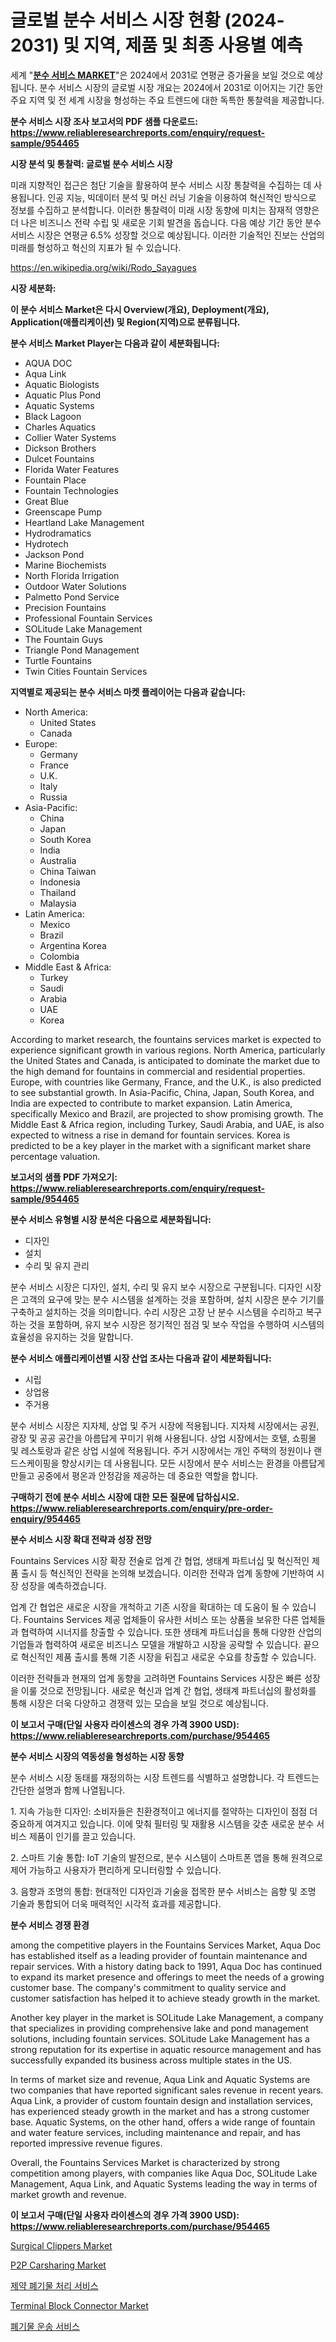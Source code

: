 <p><h1>글로벌 분수 서비스 시장 현황 (2024-2031) 및 지역, 제품 및 최종 사용별 예측</h1></p><p>세계 "<strong><a href="https://www.reliableresearchreports.com/fountains-services-r954465">분수 서비스 MARKET</a></strong>"은 2024에서 2031로 연평균 증가율을 보일 것으로 예상됩니다. 분수 서비스 시장의 글로벌 시장 개요는 2024에서 2031로 이어지는 기간 동안 주요 지역 및 전 세계 시장을 형성하는 주요 트렌드에 대한 독특한 통찰력을 제공합니다.</p>
<p><strong>분수 서비스 시장 조사 보고서의 PDF 샘플 다운로드: <a href="https://www.reliableresearchreports.com/enquiry/request-sample/954465">https://www.reliableresearchreports.com/enquiry/request-sample/954465</a></strong></p>
<p><strong>시장 분석 및 통찰력: 글로벌 분수 서비스 시장</strong></p>
<p><p>미래 지향적인 접근은 첨단 기술을 활용하여 분수 서비스 시장 통찰력을 수집하는 데 사용됩니다. 인공 지능, 빅데이터 분석 및 머신 러닝 기술을 이용하여 혁신적인 방식으로 정보를 수집하고 분석합니다. 이러한 통찰력이 미래 시장 동향에 미치는 잠재적 영향은 더 나은 비즈니스 전략 수립 및 새로운 기회 발견을 돕습니다. 다음 예상 기간 동안 분수 서비스 시장은 연평균 6.5% 성장할 것으로 예상됩니다. 이러한 기술적인 진보는 산업의 미래를 형성하고 혁신의 지표가 될 수 있습니다.</p></p>
<p><a href="%7CAUTHORITHY_DOMAIN_URL%7C">https://en.wikipedia.org/wiki/Rodo_Sayagues</a></p>
<p><strong>시장 세분화:</strong></p>
<p><strong>이 분수 서비스 Market은 다시 Overview(개요), Deployment(개요), Application(애플리케이션) 및 Region(지역)으로 분류됩니다.</strong></p>
<p><strong>분수 서비스 Market Player는 다음과 같이 세분화됩니다:</strong></p>
<p><ul><li>AQUA DOC</li><li>Aqua Link</li><li>Aquatic Biologists</li><li>Aquatic Plus Pond</li><li>Aquatic Systems</li><li>Black Lagoon</li><li>Charles Aquatics</li><li>Collier Water Systems</li><li>Dickson Brothers</li><li>Dulcet Fountains</li><li>Florida Water Features</li><li>Fountain Place</li><li>Fountain Technologies</li><li>Great Blue</li><li>Greenscape Pump</li><li>Heartland Lake Management</li><li>Hydrodramatics</li><li>Hydrotech</li><li>Jackson Pond</li><li>Marine Biochemists</li><li>North Florida Irrigation</li><li>Outdoor Water Solutions</li><li>Palmetto Pond Service</li><li>Precision Fountains</li><li>Professional Fountain Services</li><li>SOLitude Lake Management</li><li>The Fountain Guys</li><li>Triangle Pond Management</li><li>Turtle Fountains</li><li>Twin Cities Fountain Services</li></ul></p>
<p><strong>지역별로 제공되는 분수 서비스 마켓 플레이어는 다음과 같습니다:</strong></p>
<p><ul>
    <li>
        North America:
        <ul>
            <li>United States</li>
            <li>Canada</li>
        </ul>
    </li>
    <li>
        Europe:
        <ul>
            <li>Germany</li>
            <li>France</li>
            <li>U.K.</li>
            <li>Italy</li>
            <li>Russia</li>
        </ul>
    </li>
    <li>
        Asia-Pacific:
        <ul>
            <li>China</li>
            <li>Japan</li>
            <li>South Korea</li>
            <li>India</li>
            <li>Australia</li>
            <li>China Taiwan</li>
            <li>Indonesia</li>
            <li>Thailand</li>
            <li>Malaysia</li>
        </ul>
    </li>
    <li>
        Latin America:
        <ul>
            <li>Mexico</li>
            <li>Brazil</li>
            <li>Argentina Korea</li>
            <li>Colombia</li>
        </ul>
    </li>
    <li>
        Middle East & Africa:
        <ul>
            <li>Turkey</li>
            <li>Saudi</li>
            <li>Arabia</li>
            <li>UAE</li>
            <li>Korea</li>
        </ul>
    </li>
    </ul></p>
<p><p>According to market research, the fountains services market is expected to experience significant growth in various regions. North America, particularly the United States and Canada, is anticipated to dominate the market due to the high demand for fountains in commercial and residential properties. Europe, with countries like Germany, France, and the U.K., is also predicted to see substantial growth. In Asia-Pacific, China, Japan, South Korea, and India are expected to contribute to market expansion. Latin America, specifically Mexico and Brazil, are projected to show promising growth. The Middle East & Africa region, including Turkey, Saudi Arabia, and UAE, is also expected to witness a rise in demand for fountain services. Korea is predicted to be a key player in the market with a significant market share percentage valuation.</p></p>
<p><strong>보고서의 샘플 PDF 가져오기: <a href="https://www.reliableresearchreports.com/enquiry/request-sample/954465">https://www.reliableresearchreports.com/enquiry/request-sample/954465</a></strong></p>
<p><strong>분수 서비스 유형별 시장 분석은 다음으로 세분화됩니다:</strong></p>
<p><ul><li>디자인</li><li>설치</li><li>수리 및 유지 관리</li></ul></p>
<p><p>분수 서비스 시장은 디자인, 설치, 수리 및 유지 보수 시장으로 구분됩니다. 디자인 시장은 고객의 요구에 맞는 분수 시스템을 설계하는 것을 포함하며, 설치 시장은 분수 기기를 구축하고 설치하는 것을 의미합니다. 수리 시장은 고장 난 분수 시스템을 수리하고 복구하는 것을 포함하며, 유지 보수 시장은 정기적인 점검 및 보수 작업을 수행하여 시스템의 효율성을 유지하는 것을 말합니다.</p></p>
<p><strong>분수 서비스 애플리케이션별 시장 산업 조사는 다음과 같이 세분화됩니다:</strong></p>
<p><ul><li>시립</li><li>상업용</li><li>주거용</li></ul></p>
<p><p>분수 서비스 시장은 지자체, 상업 및 주거 시장에 적용됩니다. 지자체 시장에서는 공원, 광장 및 공공 공간을 아름답게 꾸미기 위해 사용됩니다. 상업 시장에서는 호텔, 쇼핑몰 및 레스토랑과 같은 상업 시설에 적용됩니다. 주거 시장에서는 개인 주택의 정원이나 랜드스케이핑을 향상시키는 데 사용됩니다. 모든 시장에서 분수 서비스는 환경을 아름답게 만들고 공중에서 평온과 안정감을 제공하는 데 중요한 역할을 합니다.</p></p>
<p><strong>구매하기 전에 분수 서비스 시장에 대한 모든 질문에 답하십시오. <a href="https://www.reliableresearchreports.com/enquiry/pre-order-enquiry/954465">https://www.reliableresearchreports.com/enquiry/pre-order-enquiry/954465</a></strong></p>
<p><strong>분수 서비스 시장 확대 전략과 성장 전망</strong></p>
<p><p>Fountains Services 시장 확장 전술로 업계 간 협업, 생태계 파트너십 및 혁신적인 제품 출시 등 혁신적인 전략을 논의해 보겠습니다. 이러한 전략과 업계 동향에 기반하여 시장 성장을 예측하겠습니다.</p><p>업계 간 협업은 새로운 시장을 개척하고 기존 시장을 확대하는 데 도움이 될 수 있습니다. Fountains Services 제공 업체들이 유사한 서비스 또는 상품을 보유한 다른 업체들과 협력하여 시너지를 창출할 수 있습니다. 또한 생태계 파트너십을 통해 다양한 산업의 기업들과 협력하여 새로운 비즈니스 모델을 개발하고 시장을 공략할 수 있습니다. 끝으로 혁신적인 제품 출시를 통해 기존 시장을 뒤집고 새로운 수요를 창출할 수 있습니다.</p><p>이러한 전략들과 현재의 업계 동향을 고려하면 Fountains Services 시장은 빠른 성장을 이룰 것으로 전망됩니다. 새로운 혁신과 업계 간 협업, 생태계 파트너십의 활성화를 통해 시장은 더욱 다양하고 경쟁력 있는 모습을 보일 것으로 예상됩니다.</p></p>
<p><strong>이 보고서 구매(단일 사용자 라이센스의 경우 가격 3900 USD): <a href="https://www.reliableresearchreports.com/purchase/954465">https://www.reliableresearchreports.com/purchase/954465</a></strong></p>
<p><strong>분수 서비스 시장의 역동성을 형성하는 시장 동향</strong></p>
<p><p>분수 서비스 시장 동태를 재정의하는 시장 트렌드를 식별하고 설명합니다. 각 트렌드는 간단한 설명과 함께 나열됩니다.</p><p>1. 지속 가능한 디자인: 소비자들은 친환경적이고 에너지를 절약하는 디자인이 점점 더 중요하게 여겨지고 있습니다. 이에 맞춰 필터링 및 재활용 시스템을 갖춘 새로운 분수 서비스 제품이 인기를 끌고 있습니다.</p><p>2. 스마트 기술 통합: IoT 기술의 발전으로, 분수 시스템이 스마트폰 앱을 통해 원격으로 제어 가능하고 사용자가 편리하게 모니터링할 수 있습니다.</p><p>3. 음향과 조명의 통합: 현대적인 디자인과 기술을 접목한 분수 서비스는 음향 및 조명 기술과 통합되어 더욱 매력적인 시각적 효과를 제공합니다.</p></p>
<p><strong>분수 서비스 경쟁 환경</strong></p>
<p><p>among the competitive players in the Fountains Services Market, Aqua Doc has established itself as a leading provider of fountain maintenance and repair services. With a history dating back to 1991, Aqua Doc has continued to expand its market presence and offerings to meet the needs of a growing customer base. The company's commitment to quality service and customer satisfaction has helped it to achieve steady growth in the market.</p><p>Another key player in the market is SOLitude Lake Management, a company that specializes in providing comprehensive lake and pond management solutions, including fountain services. SOLitude Lake Management has a strong reputation for its expertise in aquatic resource management and has successfully expanded its business across multiple states in the US.</p><p>In terms of market size and revenue, Aqua Link and Aquatic Systems are two companies that have reported significant sales revenue in recent years. Aqua Link, a provider of custom fountain design and installation services, has experienced steady growth in the market and has a strong customer base. Aquatic Systems, on the other hand, offers a wide range of fountain and water feature services, including maintenance and repair, and has reported impressive revenue figures.</p><p>Overall, the Fountains Services Market is characterized by strong competition among players, with companies like Aqua Doc, SOLitude Lake Management, Aqua Link, and Aquatic Systems leading the way in terms of market growth and revenue.</p></p>
<p><strong>이 보고서 구매(단일 사용자 라이센스의 경우 가격 3900 USD): <a href="https://www.reliableresearchreports.com/purchase/954465">https://www.reliableresearchreports.com/purchase/954465</a></strong></p>
<p><p><a href="https://github.com/BurtonGALEN/Market-Research-Report-List-1/blob/main/surgical-clippers-market.md">Surgical Clippers Market</a></p><p><a href="https://issuu.com/reportprime-2/docs/p2p-carsharing-market-size-2030.pptx">P2P Carsharing Market</a></p><p><a href="https://github.com/shampaakter36/Market-Research-Report-List-2/blob/main/360511375146.md">제약 폐기물 처리 서비스</a></p><p><a href="https://medium.com/@alberthenry754/global-terminal-block-connector-industry-types-applications-market-players-regional-growth-dfc5f6e77313">Terminal Block Connector Market</a></p><p><a href="https://github.com/LuckeyCorbin/Market-Research-Report-List-2/blob/main/307430275147.md">폐기물 운송 서비스</a></p></p>